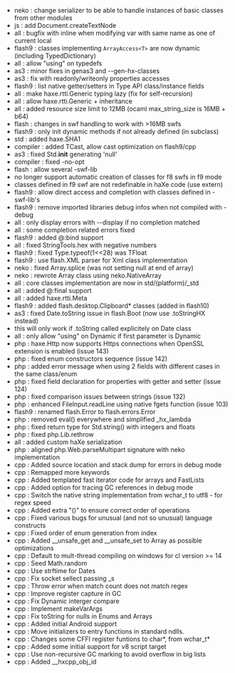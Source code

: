 * neko : change serializer to be able to handle instances of basic classes from other modules
* js : add Document.createTextNode
* all : bugfix with inline when modifying var with same name as one of current local
* flash9 : classes implementing `ArrayAccess<T>` are now dynamic (including TypedDictionary)
* all : allow "using" on typedefs
* as3 : minor fixes in genas3 and --gen-hx-classes
* as3 : fix with readonly/writeonly properties accesses
* flash9 : list native getter/setters in Type API class/instance fields
* all : make haxe.rtti.Generic typing lazy (fix for self-recursion)
* all : allow haxe.rtti.Generic + inheritance
* all : added resource size limit to 12MB (ocaml max_string_size is 16MB + b64)
* flash : changes in swf handling to work with >16MB swfs
* flash9 : only init dynamic methods if not already defined (in subclass)
* std : added haxe.SHA1
* compiler : added TCast, allow cast optimization on flash9/cpp
* as3 : fixed Std.__init__ generating 'null'
* compiler : fixed -no-opt
* flash : allow several -swf-lib
* no longer support automatic creation of classes for f8 swfs in f9 mode
* classes defined in f9 swf are not redefinable in haXe code (use extern)
* flash9 : allow direct access and completion with classes defined in -swf-lib's
* flash9 : remove imported libraries debug infos when not compiled with -debug
* all : only display errors with --display if no completion matched
* all : some completion related errors fixed
* flash9 : added @:bind support
* all : fixed StringTools.hex with negative numbers
* flash9 : fixed Type.typeof(1&lt;&lt;28) was TFloat
* flash9 : use flash.XML parser for Xml class implementation
* neko : fixed Array.splice (was not setting null at end of array)
* neko : rewrote Array class using neko.NativeArray
* all : core classes implementation are now in std/(platform)/_std
* all : added @:final support
* all : added haxe.rtti.Meta
* flash9 : added flash.desktop.Clipboard* classes (added in flash10)
* as3 : fixed Date.toString issue in flash.Boot (now use .toStringHX instead)
* this will only work if .toString called explicitely on Date class
* all : only allow "using" on Dynamic if first parameter is Dynamic
* php : haxe.Http now supports Https connections when OpenSSL extension is enabled (issue 143)
* php : fixed enum constructors sequence (issue 142)
* php : added error message when using 2 fields with different cases in the same class/enum
* php : fixed field declaration for properties with getter and setter (issue 124)
* php : fixed comparison issues between strings (issue 132)
* php : enhanced FileInput.readLine using native fgets function (issue 103)
* flash9 : renamed flash.Error to flash.errors.Error
* php : removed eval() everywhere and simplified _hx_lambda
* php : fixed return type for Std.string() with integers and floats
* php : fixed php.Lib.rethrow
* all : added custom haXe serialization
* php : aligned php.Web.parseMultipart signature with neko implementation
* cpp : Added source location and stack dump for errors in debug mode
* cpp : Remapped more keywords
* cpp : Added templated fast iterator code for arrays and FastLists
* cpp : Added option for tracing GC references in debug mode
* cpp : Switch the native string implementation from wchar_t to utf8 - for regex speed
* cpp : Added extra "()" to ensure correct order of operations
* cpp : Fixed various bugs for unusual (and not so unusual) language constructs
* cpp : Fixed order of enum generation from index
* cpp : Added __unsafe_get and __unsafe_set to Array as possible optimizations
* cpp : Default to mult-thread compiling on windows for cl version >= 14
* cpp : Seed Math.random
* cpp : Use strftime for Dates
* cpp : Fix socket sellect passing _s
* cpp : Throw error when match count does not match regex
* cpp : Improve register capture in GC
* cpp : Fix Dynamic interger compare
* cpp : Implement makeVarArgs
* cpp : Fix toString for nulls in Enums and Arrays
* cpp : Added initial Android support
* cpp : Move initializers to entry functions in standard ndlls.
* cpp : Changes some CFFI register funtions to char*, from wchar_t*
* cpp : Added some initial support for v8 script target
* cpp : Use non-recursive GC marking to avoid overflow in big lists
* cpp : Added __hxcpp_obj_id

